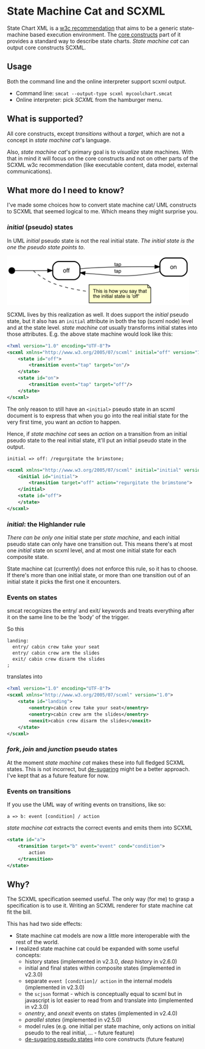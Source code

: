 # State Machine Cat and SCXML

State Chart XML is a [w3c recommendation](https://www.w3.org/TR/scxml/) that
aims to be a generic state-machine based execution environment. The 
[core constructs](https://www.w3.org/TR/scxml/#Basic) part of it provides a
standard way to describe state charts. _State machine cat_ can output 
core constructs SCXML.

## Usage
Both the command line and the online interpreter support scxml output.
- Command line: `smcat --output-type scxml mycoolchart.smcat` 
- Online interpreter: pick _SCXML_ from the hamburger menu.

## What is supported?
All core constructs, except _transitions_ without a _target_, which are
not a concept in _state machine cat_'s language.

Also, _state machine cat_'s primary goal is to _visualize_ state machines.
With that in mind it will focus on the core constructs and not on 
other parts of the SCXML w3c recommendation (like executable content,
data model, external communications).

## What more do I need to know?
I've made some choices how to convert state machine cat/ UML
constructs to SCXML that seemed logical to me. Which means
they might surprise you.

### _initial_ (pseudo) states
In UML _initial_ pseudo state is not the real initial state.
_The initial state is the one the pseudo state *points to*_. 

<img width="479" alt="pics/desugar-05-initial.png" src="pics/desugar-05-initial.png">

SCXML lives by this realization as well. It does support the
_initial_ pseudo state, but it also has an `initial` attribute in both
the top (scxml node) level and at the state level. _state machine cat_
usually transforms initial states into those attributes. E.g. the
above state machine would look like this:

```xml
<?xml version="1.0" encoding="UTF-8"?>
<scxml xmlns="http://www.w3.org/2005/07/scxml" initial="off" version="1.0">
    <state id="off">
        <transition event="tap" target="on"/>
    </state>
    <state id="on">
        <transition event="tap" target="off"/>
    </state>
</scxml>
```

The only reason to still have an `<initial>` pseudo state in an
scxml document is to express that when you go into the real initial
state for the very first time, you want an _action_ to happen.

Hence, if _state machine cat_ sees an _action_ on a transition from an
initial pseudo state to the real initial state, it'll put an
initial pseudo state in the output. 

```smcat
initial => off: /regurgitate the brimstone;
```

```xml
<scxml xmlns="http://www.w3.org/2005/07/scxml" initial="initial" version="1.0">
    <initial id="initial">
        <transition target="off" action="regurgitate the brimstone">
    </initial>
    <state id="off">
    </state>
</scxml>
```

### _initial_: the Highlander rule
_There can be only one_ initial state per _state machine_, and each
initial pseudo state can only have one transition out. This means
there's at most one _initial_ state on scxml level, and at most one
initial state for each composite state.

State machine cat (currently) does not enforce this rule,
so it has to choose. If there's more than one initial state, or more
than one transition out of an initial state it picks the first
one it encounters.

### Events on states
smcat recognizes the entry/ and exit/ keywords and treats everything
after it on the same line to be the 'body' of the trigger.

So this

```smcat
landing:
  entry/ cabin crew take your seat
  entry/ cabin crew arm the slides
  exit/ cabin crew disarm the slides
;
```

translates into

```xml
<?xml version="1.0" encoding="UTF-8"?>
<scxml xmlns="http://www.w3.org/2005/07/scxml" version="1.0">
    <state id="landing">
        <onentry>cabin crew take your seat</onentry>
        <onentry>cabin crew arm the slides</onentry>
        <onexit>cabin crew disarm the slides</onexit>
    </state>
</scxml>
```

### _fork_, _join_ and _junction_ pseudo states
At the moment _state machine cat_ makes these into full fledged
SCXML states. This is not incorrect, but [de-sugaring](./desugar.md)
might be a better approach. I've kept that as a future feature
for now.

### Events on transitions
If you use the UML way of writing events on transitions, like so:

```smcat
a => b: event [condition] / action
```

_state machine cat_ extracts the correct events and emits
them into SCXML

```xml
<state id="a">
    <transition target="b" event="event" cond="condition">
        action
    </transition>
</state>
```

## Why?
The SCXML specification seemed useful. The only way (for me) to grasp
a specification is to use it. Writing an SCXML renderer for state
machine cat fit the bill.

This has had two side effects:
- State machine cat models are now a little more 
  interoperable with the rest of the world.
- I realized state machine cat could be expanded with some
  useful concepts:
  - history states (implemented in v2.3.0, _deep_ history in v2.6.0)
  - initial and final states within composite states (implemented
    in v2.3.0)
  - separate `event [condition]/ action` in the internal models
    (implemented in v2.3.0)
  - the `scjson` format - which is conceptually equal to scxml but
    in javascript is lot easier to read from and translate into
    (implemented in v2.3.0)
  - _onentry_, and _onexit_ events on states (implemented in v2.4.0)
  - _parallel states_ (implemented in v2.5.0)
  - model rules (e.g. one initial per state machine, only actions on initial pseudo to the real initial, ... - future feature)
  - [de-sugaring pseudo states](./desugar.md) into core constructs (future feature)
  
